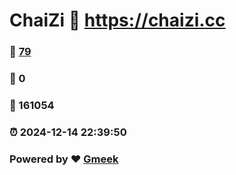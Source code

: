 # ChaiZi :link: https://chaizi.cc 
### :page_facing_up: [79](https://chaizi.cc/tag.html) 
### :speech_balloon: 0 
### :hibiscus: 161054 
### :alarm_clock: 2024-12-14 22:39:50 
### Powered by :heart: [Gmeek](https://github.com/Meekdai/Gmeek)
